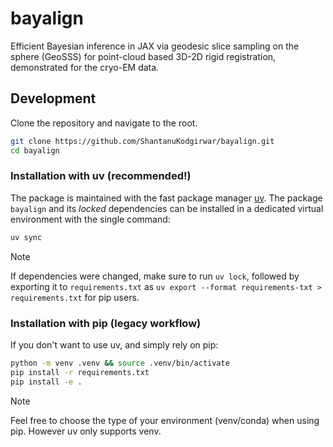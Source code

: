 # bayalign

Efficient Bayesian inference in JAX via geodesic slice sampling on the sphere (GeoSSS) for point-cloud based 3D-2D rigid registration, demonstrated for the cryo-EM data.

## Development

Clone the repository and navigate to the root.

```bash
git clone https://github.com/ShantanuKodgirwar/bayalign.git
cd bayalign
```

### Installation with uv (recommended!)

The package is maintained with the fast package manager [uv](https://github.com/astral-sh/uv). The package `bayalign` and its *locked* dependencies can be installed in a dedicated virtual environment with the single command:

```bash
uv sync
```

> [!NOTE]  
> If dependencies were changed, make sure to run `uv lock`, followed by exporting it to `requirements.txt` as `uv export --format requirements-txt > requirements.txt` for pip users.

### Installation with pip (legacy workflow)

If you don't want to use uv, and simply rely on pip:

```bash
python -m venv .venv && source .venv/bin/activate
pip install -r requirements.txt
pip install -e .
```

> [!NOTE]  
> Feel free to choose the type of your environment (venv/conda) when using pip. However uv only supports venv. 